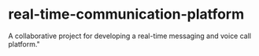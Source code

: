 # real-time-communication-platform
A collaborative project for developing a real-time messaging and voice call platform."
